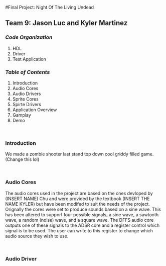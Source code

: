 #Final Project: Night Of The Living Undead
## Team 9: Jason Luc and Kyler Martinez

### *Code Organization*
1. HDL
2. Driver
3. Test Application

### *Table of Contents*
1. Introduction
2. Audio Cores
3. Audio Drivers 
4. Sprite Cores
5. Spirte Drivers
6. Application Overview
7. Gamplay
8. Demo
<br>  

### Introduction
We made a zombie shooter last stand top down cool griddy filled game. (Change this lol)

<br>  

### Audio Cores
The audio cores used in the project are based on the ones devloped by (INSERT NAME) Chu and were provided by the textbook (INSERT THE NAME KYLER) but have been modifed to suit the needs of the project. Orignally the cores were set to produce sounds based on a sine wave. This has been altered to support four possible signals, a sine wave, a sawtooth wave, a random (noise) wave, and a square wave. The DFFS audio core outputs one of these signals to the ADSR core and a register control which signal is to be used. The user can write to this register to change which audio source they wish to use.

<br>  

### Audio Driver
<br>  
<br>  
<br>  
<br>

